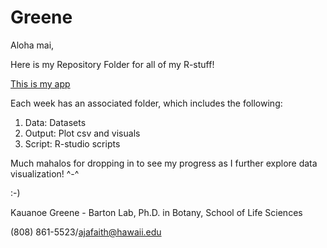 # Greene

Aloha mai,

Here is my Repository Folder for all of my R-stuff!

[This is my app](https://kauanoegreene.shinyapps.io/Chl_app/)

Each week has an associated folder, which includes the following:

1. Data: Datasets
2. Output: Plot csv and visuals
3. Script: R-studio scripts

Much mahalos for dropping in to see my progress as I further explore data visualization! ^-^


:-)


Kauanoe Greene - Barton Lab, Ph.D. in Botany, School of Life Sciences

(808) 861-5523/ajafaith@hawaii.edu


